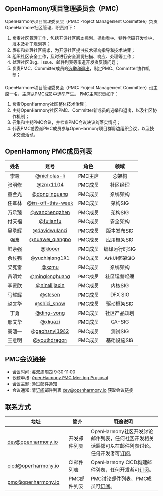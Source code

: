 ## OpenHarmony项目管理委员会（PMC）


   OpenHarmony项目管理委员会（PMC: Project Management Committee）负责OpenHarmony社区管理，职责如下：
1. 负责社区管理工作，包括开源社区版本规划、架构看护、特性代码开发维护、版本及补丁规划等；
2. 发布和处理社区需求，为开源社区提供技术架构指导和技术决策；
3. 组织社区安全工作，及时进行安全漏洞扫描、响应、处理等工作；
4. 处理社区Bug、issue、邮件列表等渠道开发者反馈问题；
5. 负责PMC、Committer成员的[选举和退出](./guidelines_role_growth.md)，制定PMC、Committer协作机制；

###
   OpenHarmony项目管理委员会（PMC: Project Management Committee）设主席一名，主席从PMC成员中选举产生。
   PMC主席职责如下：
1. 负责OpenHarmony社区整体技术治理；
2. 主持OpenHarmony社区PMC、Committer新成员的选举和退出，以及社区协作机制；
3. 召集和主持PMC会议，并检查PMC会议决议的落实情况；
4. 代表PMC或委派PMC成员参与OpenHarmony项目群周边组织会议，以及技术交流活动。



## OpenHarmony PMC成员列表
| 姓名 | 账号   | 角色 | 领域 |
| :----: | :----: | :----: | :----: |
| 李毅 | [@nicholas-li](https://gitee.com/nicholas-li) | PMC主席 | 总架构 |
| 张明修 | [@zmx1104](https://gitee.com/zmx1104) | PMC成员 | 社区经理 |
| 董金光 |[@dongjinguang](https://gitee.com/dongjinguang) | PMC成员 | 系统架构 |
| 任革林 | [@im-off-this-week](https://gitee.com/im-off-this-week) | PMC成员 | 架构SIG |
| 万承臻 | [@wanchengzhen](https://gitee.com/wanchengzhen) | PMC成员 | 架构SIG |
| 付天福 | [@futianfu](https://gitee.com/futianfu) | PMC成员 |	安全架构 |
| 吴勇辉 | [@davidwulanxi](https://gitee.com/davidwulanxi) | PMC成员 | 版本发布SIG |
| 强波 | [@huawei_qiangbo](https://gitee.com/huawei_qiangbo) | PMC成员 | 应用框架SIG |
| 鲜余强 | [@klooer](https://gitee.com/klooer) | PMC成员 | 编译运行时SIG |
| 余枝强 | [@yuzhiqiang101](https://gitee.com/yuzhiqiang101) | PMC成员 | ArkUI框架SIG |
| 梁克雷 | [@xzmu](https://gitee.com/xzmu) | PMC成员 | 系统架构 |
| 黄明龙 | [@minglonghuang](https://gitee.com/minglonghuang) | PMC成员 | 社区运营经理 |
| 李家欣 | [@ninalijiaxin](https://gitee.com/ninalijiaxin) | PMC成员 | 内核SIG |
| 马耀辉 | [@stesen](https://gitee.com/stesen) | PMC成员 | DFX SIG |
| 赵文华 | [@shidi_snow](https://gitee.com/shidi_snow) | PMC成员 | 驱动框架SIG |
| 丁勇 | [@ding-yong](https://gitee.com/ding-yong) | PMC成员 | 社区产品规划 |
| 邢文华 | [@xhuazi](https://gitee.com/xhuazi) | PMC成员 | QA-SIG |
| 高涵一 | [@gaohanyi1982](https://gitee.com/gaohanyi1982) | PMC成员 | 测试SIG |
| 王意明 | [@youthdragon](https://gitee.com/youthdragon) | PMC成员 | 基础设施SIG |


## PMC会议链接
- 会议时间: 每双周周四 9:30-11:00
- 议题申报: [OpenHarmony PMC Meeting Proposal](https://docs.qingque.cn/s/home/eZQB8yRFQfEFeAxk_6JKZEE0q?identityId=1tbICPd8j3s)
- 会议主题: 通过邮件通知
- 会议通知: 请[订阅](https://lists.openatom.io/postorius/lists/dev.openharmony.io)邮件列表 dev@openharmony.io 获取会议链接

## 联系方式

| 地址                                 | 简介        | 用途说明                                                         |
| ---------------------------------------|---------- | ------------------------------------------------------------ |
| dev@openharmony.io  <img width=120/>| 开发邮件列表 <img width=100/> | OpenHarmony社区开发讨论邮件列表，任何社区开发相关话题都可以在邮件列表讨论。任何开发者可[订阅](https://lists.openatom.io/postorius/lists/dev.openharmony.io)。<img width=200/>|
| cicd@openharmony.io <img width=120/> | CI邮件列表  <img width=100/>| OpenHarmony CICD构建邮件列表，任何开发者可[订阅](https://lists.openatom.io/postorius/lists/cicd.openharmony.io)。<img width=200/>|
| pmc@openharmony.io  <img width=120/>| PMC邮件列表  <img width=100/>| PMC讨论邮件列表，PMC成员可[订阅](https://lists.openatom.io/postorius/lists/pmc.openharmony.io/)。<img width=200/>|

